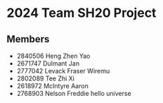 # 2024 Team SH20 Project

## Members

- 2840506 Heng Zhen Yao
- 2671747 Dulmant Jan
- 2777042 Levack Fraser Wiremu
- 2802089 Tee Zhi Xi
- 2618972 McIntyre Aaron
- 2768903 Nelson Freddie hello universe

